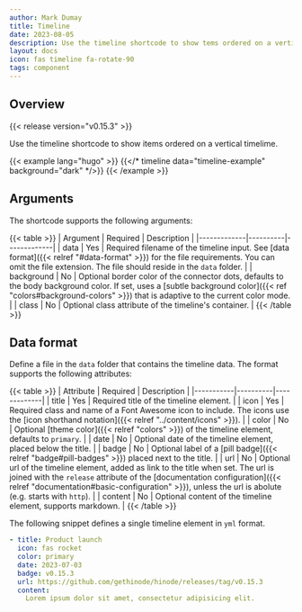 ```yaml
---
author: Mark Dumay
title: Timeline
date: 2023-08-05
description: Use the timeline shortcode to show tems ordered on a vertical timelime.
layout: docs
icon: fas timeline fa-rotate-90
tags: component
---
```


## Overview

{{< release version="v0.15.3" >}}

Use the timeline shortcode to show items ordered on a vertical timelime.

<!-- markdownlint-disable MD037 -->
{{< example lang="hugo" >}}
{{</* timeline data="timeline-example" background="dark" */>}}
{{< /example >}}
<!-- markdownlint-enable MD037 -->

## Arguments

The shortcode supports the following arguments:

{{< table >}}
| Argument    | Required | Description |
|-------------|----------|-------------|
| data        | Yes      | Required filename of the timeline input. See [data format]({{< relref "#data-format" >}}) for the file requirements. You can omit the file extension. The file should reside in the `data` folder. |
| background  | No       | Optional border color of the connector dots, defaults to the body background color. If set, uses a [subtle background color]({{< ref "colors#background-colors" >}}) that is adaptive to the current color mode. |
| class       | No       | Optional class attribute of the timeline's container. |
{{< /table >}}

## Data format

Define a file in the `data` folder that contains the timeline data. The format supports the following attributes:

{{< table >}}
| Attribute | Required | Description |
|-----------|----------|-------------|
| title     | Yes | Required title of the timeline element. |
| icon      | Yes | Required class and name of a Font Awesome icon to include. The icons use the [icon shorthand notation]({{< relref "../content/icons" >}}). |
| color     | No  | Optional [theme color]({{< relref "colors" >}}) of the timeline element, defaults to `primary`. |
| date      | No  | Optional date of the timeline element, placed below the title. |
| badge     | No  | Optional label of a [pill badge]({{< relref "badge#pill-badges" >}}) placed next to the title. |
| url       | No  | Optional url of the timeline element, added as link to the title when set. The url is joined with the `release` attribute of the [documentation configuration]({{< relref "documentation#basic-configuration" >}}), unless the url is abolute (e.g. starts with `http`). |
| content   | No  | Optional content of the timeline element, supports markdown. |
{{< /table >}}

The following snippet defines a single timeline element in `yml` format.

```yml
- title: Product launch
  icon: fas rocket
  color: primary
  date: 2023-07-03
  badge: v0.15.3
  url: https://github.com/gethinode/hinode/releases/tag/v0.15.3
  content:
    Lorem ipsum dolor sit amet, consectetur adipisicing elit.
```
